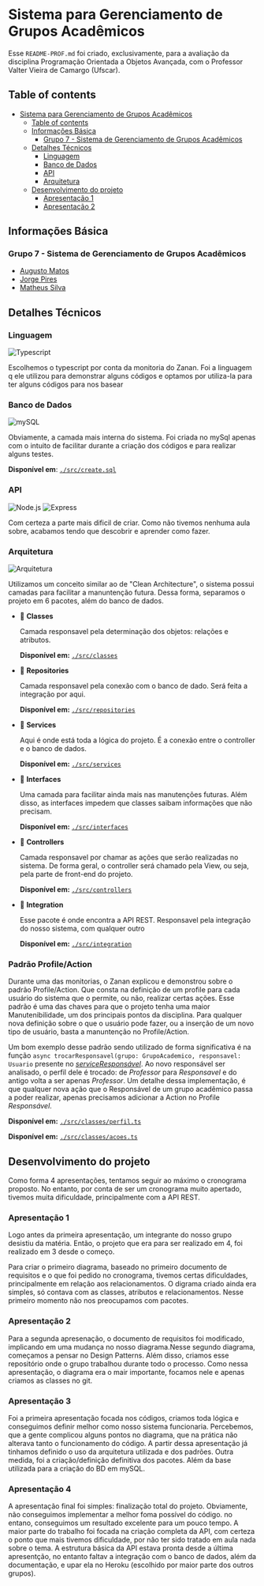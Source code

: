 # Sistema para Gerenciamento de Grupos Acadêmicos 

Esse `README-PROF.md` foi criado, exclusivamente, para a avaliação da disciplina Programação Orientada a Objetos Avançada, com o Professor Valter Vieira de Camargo (Ufscar).

## Table of contents
- [Sistema para Gerenciamento de Grupos Acadêmicos](#sistema-para-gerenciamento-de-grupos-acadêmicos)
  - [Table of contents](#table-of-contents)
  - [Informações Básica](#informações-básica)
    - [Grupo 7 - Sistema de Gerenciamento de Grupos Acadêmicos](#grupo-7---sistema-de-gerenciamento-de-grupos-acadêmicos)
  - [Detalhes Técnicos](#detalhes-técnicos)
    - [Linguagem](#linguagem)
    - [Banco de Dados](#banco-de-dados)
    - [API](#api)
    - [Arquitetura](#arquitetura)
  - [Desenvolvimento do projeto](#desenvolvimento-do-projeto)
    - [Apresentação 1](#apresentação-1)
    - [Apresentação 2](#apresentação-2)


## Informações Básica

### Grupo 7 - Sistema de Gerenciamento de Grupos Acadêmicos

* [Augusto Matos](https://github.com/MatosAugusto)
* [Jorge Pires](https://github.com/jorgeprj) 
* [Matheus Silva](https://github.com/Theu01)

## Detalhes Técnicos

### Linguagem 

![Typescript](https://img.shields.io/badge/TypeScript-007ACC?style=for-the-badge&logo=typescript&logoColor=white) 

Escolhemos o typescript por conta da monitoria do Zanan. Foi a linguagem q ele utilizou para demonstrar alguns códigos e optamos por utiliza-la para ter alguns códigos para nos basear

### Banco de Dados 

![mySQL](https://img.shields.io/badge/MySQL-00000F?style=for-the-badge&logo=mysql&logoColor=white) 

 
Obviamente, a camada mais interna do sistema. Foi criada no mySql apenas com o intuito de facilitar durante a criação dos códigos e para realizar alguns testes.
    
**Disponível em**: [`./src/create.sql`](https://github.com/MatosAugusto/pooa-grupo7/blob/main/src/create.sql)



### API

![Node.js](https://img.shields.io/badge/Node.js-43853D?style=for-the-badge&logo=node.js&logoColor=white) 
![Express](https://img.shields.io/badge/Express.js-404D59?style=for-the-badge) 

Com certeza a parte mais dificil de criar. Como não tivemos nenhuma aula sobre, acabamos tendo que descobrir e aprender como fazer.

### Arquitetura

![Arquitetura](https://uploaddeimagens.com.br/images/004/027/750/full/graphic.png?1663620271)

Utilizamos um conceito similar ao de "Clean Architecture", o sistema possui camadas para facilitar a manuntenção futura. Dessa forma, separamos o projeto em 6 pacotes, além do banco de dados.

* :file_folder: **Classes** 

    Camada responsavel pela determinação dos objetos: relações e atributos. 
    
    **Disponível em:** [`./src/classes`](https://github.com/MatosAugusto/pooa-grupo7/tree/main/src/classes)

* :file_folder: **Repositories**

    Camada responsavel pela conexão com o banco de dado. Será feita a integração por aqui.
    
    **Disponível em:** [`./src/repositories`](https://github.com/MatosAugusto/pooa-grupo7/tree/main/src/repositories)

* :file_folder: **Services**

    Aqui é onde está toda a lógica do projeto. É a conexão entre o controller e o banco de dados.
    
    **Disponível em:** [`./src/services`](https://github.com/MatosAugusto/pooa-grupo7/tree/main/src/services)

* :file_folder: **Interfaces**

    Uma camada para facilitar ainda mais nas manutenções futuras. Além disso, as interfaces impedem que classes saibam informações que não precisam.
    
    **Disponível em:** [`./src/interfaces`](https://github.com/MatosAugusto/pooa-grupo7/tree/main/src/services)

* :file_folder: **Controllers**

    Camada responsavel por chamar as ações que serão realizadas no sistema. De forma geral, o controller será chamado pela View, ou seja, pela parte de front-end do projeto.
    
    **Disponível em:** [`./src/controllers`](https://github.com/MatosAugusto/pooa-grupo7/tree/main/src/controllers)

* :file_folder: **Integration**
  
    Esse pacote é onde encontra a API REST. Responsavel pela integração do nosso sistema, com qualquer outro
    
    **Disponível em:** [`./src/integration`](https://github.com/MatosAugusto/pooa-grupo7/tree/main/src/classes)

### Padrão Profile/Action
Durante uma das monitorias, o Zanan explicou e demonstrou sobre o padrão Profile/Action. Que consta na definição de um profile para cada usuário do sistema que o permite, ou não, realizar certas ações. Esse padrão é uma das chaves para que o projeto tenha uma maior Manutenibilidade, um dos principais pontos da disciplina. Para qualquer nova definição sobre o que o usuário pode fazer, ou a inserção de um novo tipo de usuário, basta a manuntenção no Profile/Action. 

Um bom exemplo desse padrão sendo utilizado de forma significativa é na função `async trocarResponsavel(grupo: GrupoAcademico, responsavel: Usuario` presente no [*serviceResponsável*](ttps://github.com/MatosAugusto/pooa-grupo7/blob/main/src/services/serviceResponsavel.ts). Ao novo responsável ser analisado, o perfil dele é trocado: de *Professor* para *Responsavel* e do antigo volta a ser apenas *Professor*. Um detalhe dessa implementação, é que qualquer nova ação que o Responsável de um grupo acadêmico passa a poder realizar, apenas precisamos adicionar a Action no Profile *Responsável*.


   **Disponível em:** [`./src/classes/perfil.ts`](https://github.com/MatosAugusto/pooa-grupo7/blob/main/src/classes/perfil.ts)
   
   **Disponível em:** [`./src/classes/acoes.ts`](https://github.com/MatosAugusto/pooa-grupo7/blob/main/src/classes/acao.ts)

## Desenvolvimento do projeto
Como forma 4 apresentações, tentamos seguir ao máximo o cronograma proposto. No entanto, por conta de ser um cronograma muito apertado, tivemos muita dificuldade, principalmente com a API REST.

### Apresentação 1
Logo antes da primeira apresentação, um integrante do nosso grupo desistiu da matéria. Então, o projeto que era para ser realizado em 4, foi realizado em 3 desde o começo.

Para criar o primeiro diagrama, baseado no primeiro documento de requisitos e o que foi pedido no cronograma, tivemos certas dificuldades, principalmente em relação aos relacionamentos. O digrama criado ainda era simples, só contava com as classes, atributos e relacionamentos. Nesse primeiro momento não nos preocupamos com pacotes.

### Apresentação 2
Para a segunda apresenação, o documento de requisitos foi modificado, implicando em uma mudança no nosso diagrama.Nesse segundo diagrama, começamos a pensar no Design Patterns. Além disso, criamos esse repositório onde o grupo trabalhou durante todo o processo. Como nessa apresentação, o diagrama era o mair importante, focamos nele e apenas criamos as classes no git.

### Apresentação 3
Foi a primeira apresentação focada nos códigos, criamos toda lógica e conseguimos definir melhor como nosso sistema funcionaria. Percebemos, que a gente complicou alguns pontos no diagrama, que na prática não alterava tanto o funcionamento do código. A partir dessa apresentação já tinhamos definido o uso da arquitetura utilizada e dos padrões. Outra medida, foi a criação/definição definitiva dos pacotes. Além da base utilizada para a criação do BD em mySQL.

### Apresentação 4
A apresentação final foi simples: finalização total do projeto. Obviamente, não conseguimos implementar a melhor foma possível do código. no entano, conseguimos um resultado excelente para um pouco tempo. A maior parte do trabalho foi focada na criação completa da API, com certeza o ponto que mais tivemos dificuldade, por não ter sido tratado em aula nada sobre o tema. A estrutura básica da API estava pronta desde a última apresentção, no entanto faltav a integração com o banco de dados, além da documentação, e upar ela no Heroku (escolhido por maior parte dos outros grupos).
